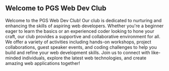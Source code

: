 ## Welcome to PGS Web Dev Club

Welcome to the PGS Web Dev Club! Our club is dedicated to nurturing and enhancing the skills of aspiring web developers. Whether you're a beginner eager to learn the basics or an experienced coder looking to hone your craft, our club provides a supportive and collaborative environment for all. We offer a variety of activities including hands-on workshops, project collaborations, guest speaker events, and coding challenges to help you build and refine your web development skills. Join us to connect with like-minded individuals, explore the latest web technologies, and create amazing web applications together!
